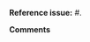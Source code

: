 <!-- Remember to add labels and select a project. -->
<!-- Add the issue number, e.g.: #1. -->
**Reference issue:** #.

**Comments**
